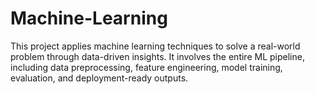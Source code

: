 # Machine-Learning
This project applies machine learning techniques to solve a real-world problem through data-driven insights. It involves the entire ML pipeline, including data preprocessing, feature engineering, model training, evaluation, and deployment-ready outputs.
